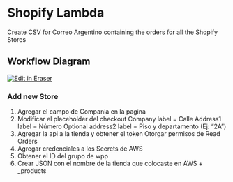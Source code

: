 
# Shopify Lambda

Create CSV for Correo Argentino containing the orders for all the Shopify Stores

## Workflow Diagram

<p><a target="_blank" href="https://app.eraser.io/workspace/ZBk8qkWx9FUNUjj43sqO" id="edit-in-eraser-github-link"><img alt="Edit in Eraser" src="https://firebasestorage.googleapis.com/v0/b/second-petal-295822.appspot.com/o/images%2Fgithub%2FOpen%20in%20Eraser.svg?alt=media&amp;token=968381c8-a7e7-472a-8ed6-4a6626da5501"></a></p>


### Add new Store

1. Agregar el campo de Compania en la pagina
2. Modificar el placeholder del checkout
 Company label = Calle
 Address1 label = Número
 Optional address2 label = Piso y departamento (Ej: “2A”)
3. Agregar la api a la tienda y obtener el token
 Otorgar permisos de Read Orders
4. Agregar credenciales a los Secrets de AWS
5. Obtener el ID del grupo de wpp
6. Crear JSON con el nombre de la tienda que colocaste en AWS + _products
